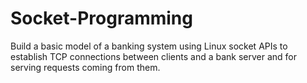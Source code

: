 # Socket-Programming
Build a basic model of a banking system using Linux socket APIs to establish TCP connections between clients and a bank server and for serving requests coming from them.
